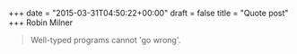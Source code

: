 +++
date = "2015-03-31T04:50:22+00:00"
draft = false
title = "Quote post"
+++
Robin Milner

> Well-typed programs cannot 'go wrong'.
